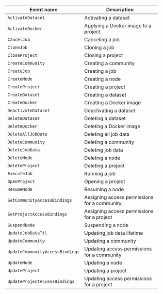 Event name | Description
--- | ---
`ActivateDataset` | Activating a dataset
`ActivateDocker` | Applying a Docker image to a project
`CancelJob` | Canceling a job
`CloneJob` | Cloning a job
`CloseProject` | Closing a project
`CreateCommunity` | Creating a community
`CreateJob` | Creating a job
`CreateNode` | Creating a node
`CreateProject` | Creating a project
`CreateDataset` | Creating a dataset
`CreateDocker` | Creating a Docker image
`DeactivateDataset` | Deactivating a dataset
`DeleteDataset` | Deleting a dataset
`DeleteDocker` | Deleting a Docker image
`DeleteAllJobData` | Deleting all job data
`DeleteCommunity` | Deleting a community
`DeleteJobData` | Deleting job data
`DeleteNode` | Deleting a node
`DeleteProject` | Deleting a project
`ExecuteJob` | Running a job
`OpenProject` | Opening a project
`ResumeNode` | Resuming a node
`SetCommunityAccessBindings` | Assigning access permissions for a community
`SetProjectAccessBindings` | Assigning access permissions for a project
`SuspendNode` | Suspending a node
`UpdateJobDataTtl` | Updating job data lifetime
`UpdateCommunity` | Updating a community
`UpdateCommunityAccessBindings` | Updating access permissions for a community
`UpdateNode` | Updating a node
`UpdateProject` | Updating a project
`UpdateProjectAccessBindings` | Updating access permissions for a project